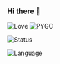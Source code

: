 ### Hi there 👋

![Love](https://img.shields.io/badge/Love-You-red)
![PYGC](https://img.shields.io/badge/PYGC-ASICFANS-red)

![Status](https://github-readme-stats.vercel.app/api?username=PYGC&theme=vue)

![Language](https://github-readme-stats.vercel.app/api/top-langs/?username=PYGC&layout=compact&theme=vue)
